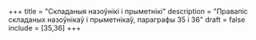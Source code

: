 +++
title = "Складаныя назоўнікі і прыметнікі"
description = "Правапіс складаных назоўнікаў і прыметнікаў, параграфы 35 і 36"
draft = false
include = [35,36]
+++
